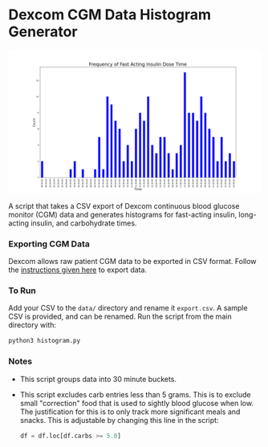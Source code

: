 # Dexcom CGM Data Histogram Generator

![example histogram](example1.png)

A script that takes a CSV export of Dexcom continuous blood glucose monitor (CGM) data and generates histograms for fast-acting insulin, long-acting insulin, and carbohydrate times.

### Exporting CGM Data

Dexcom allows raw patient CGM data to be exported in CSV format. Follow the [instructions given here](https://www.dexcom.com/en-us/faqs/can-i-export-raw-data) to export data.

### To Run

Add your CSV to the `data/` directory and rename it `export.csv`. A sample CSV is provided, and can be renamed. Run the script from the main directory with:

```sh
python3 histogram.py
```

### Notes

- This script groups data into 30 minute buckets.
- This script excludes carb entries less than 5 grams. This is to exclude small "correction" food that is used to sightly blood glucose when low. The justification for this is to only track more significant meals and snacks. This is adjustable by changing this line in the script:

  ```python
  df = df.loc[df.carbs >= 5.0]
  ```
